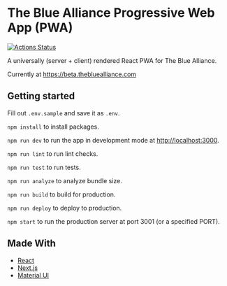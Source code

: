# The Blue Alliance Progressive Web App (PWA)

[![Actions Status](https://wdp9fww0r9.execute-api.us-west-2.amazonaws.com/production/badge/the-blue-alliance/the-blue-alliance-pwa)](https://wdp9fww0r9.execute-api.us-west-2.amazonaws.com/production/results/the-blue-alliance/the-blue-alliance-pwa)

A universally (server + client) rendered React PWA for The Blue Alliance.

Currently at https://beta.thebluealliance.com

## Getting started

Fill out `.env.sample` and save it as `.env`.

`npm install` to install packages.

`npm run dev` to run the app in development mode at [http://localhost:3000](http://localhost:3000).

`npm run lint` to run lint checks.

`npm run test` to run tests.

`npm run analyze` to analyze bundle size.

`npm run build` to build for production.

`npm run deploy` to deploy to production.

`npm start` to run the production server at port 3001 (or a specified PORT).

## Made With

- [React](https://github.com/facebook/react)
- [Next.js](https://github.com/zeit/next.js)
- [Material UI](https://github.com/mui-org/material-ui)
